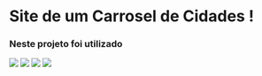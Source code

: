 <h1>Site de um Carrosel de Cidades !</h1>

<h3>Neste projeto foi utilizado</h3>

<img src = "https://github.com/pablomartinsti/projeto-city/assets/160162036/6de2a0f2-152b-4878-9ff6-7743bfa27503">

<img src = "https://github.com/pablomartinsti/projeto-city/assets/160162036/bbfbbb5b-48bc-4b46-9208-ee892db37d24">

<img src = "https://github.com/pablomartinsti/projeto-city/assets/160162036/5b14bd89-863b-4113-a013-13bf64559b17">


<img src = "https://github.com/pablomartinsti/projeto-city/blob/main/img/computer.png">
